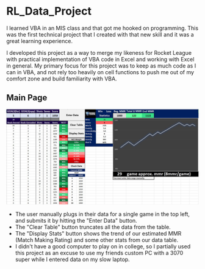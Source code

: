# RL_Data_Project
I learned VBA in an MIS class and that got me hooked on programming. This was the first technical project that I created with that new skill and it was a great learning experience.

I developed this project as a way to merge my likeness for Rocket League with practical implementation of VBA code in Excel and working with Excel in general. My primary focus for this project was to keep as much code as I can in VBA, and not rely too heavily on cell functions to push me out of my comfort zone and build familiarity with VBA.

## Main Page<br />
<img src="images/sheet.jpg" alt="Example Image 2" width="1000"><br />
- The user manually plugs in their data for a single game in the top left, and submits it by hitting the "Enter Data" button.
- The "Clear Table" button truncates all the data from the table.
- The "Display Stats" button shows the trend of our estimated MMR (Match Making Rating) and some other stats from our data table.
- I didn't have a good computer to play on in college, so I partially used this project as an excuse to use my friends custom PC with a 3070 super while I entered data on my slow laptop.